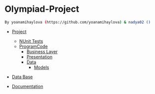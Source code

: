 # Olympiad-Project
```sh
By yoanamihaylova (https://github.com/yoanamihaylova) & nadya02 ()
```
* [Project](./OlympiadProject/Project)
     * [NUnit Tests](./OlympiadProject/Project/ProjectCode/NUnitTestProject)
     * [ProgramCode](./OlympiadProject/Project/ProjectCode)
         * [Business Layer](https://github.com/yoanamihaylova/Olympiad-Project/tree/master/OlympiadProject/Project/ProjectCode/Olympiad%20%20project%20code/Business)
         * [Presentation](https://github.com/yoanamihaylova/Olympiad-Project/tree/master/OlympiadProject/Project/ProjectCode/Olympiad%20%20project%20code/Presentation)
         * [Data](https://github.com/yoanamihaylova/Olympiad-Project/tree/master/OlympiadProject/Project/ProjectCode/Olympiad%20%20project%20code/Data)
              * [Models](https://github.com/yoanamihaylova/Olympiad-Project/tree/master/OlympiadProject/Project/ProjectCode/Olympiad%20%20project%20code/Data/Models)
    
* [Data Base](./OlympiadProject/DataBase)   
* [Documentation](./OlympiadProject/Documentation)
